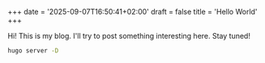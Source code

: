 +++
date = '2025-09-07T16:50:41+02:00'
draft = false
title = 'Hello World'
+++

Hi! This is my blog. I'll try to post something interesting here. Stay tuned!

```bash
hugo server -D
```

